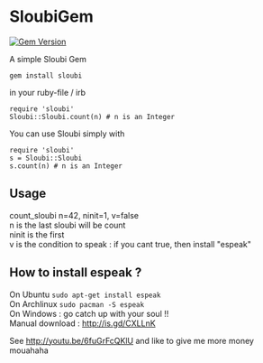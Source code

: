 SloubiGem
======

[![Gem Version](https://badge.fury.io/rb/sloubi.png)](http://badge.fury.io/rb/sloubi)

A simple Sloubi Gem  

`gem install sloubi`

in your ruby-file / irb

```
require 'sloubi'
Sloubi::Sloubi.count(n) # n is an Integer
```

You can use Sloubi simply with
```
require 'sloubi'
s = Sloubi::Sloubi
s.count(n) # n is an Integer
```

Usage
------
count_sloubi n=42, ninit=1, v=false  
n is the last sloubi will be count  
ninit is the first  
v is the condition to speak : if you cant true, then install "espeak"  

How to install espeak ?
------
On Ubuntu `` sudo apt-get install espeak ``  
On Archlinux `` sudo pacman -S espeak ``  
On Windows : go catch up with your soul !!  
Manual download : http://is.gd/CXLLnK  


See http://youtu.be/6fuGrFcQKlU and like to give me more money mouahaha  

